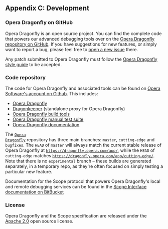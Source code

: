 ## Appendix C: Development

### Opera Dragonfly on GitHub

Opera Dragonfly is an open source project. You can find the complete code that powers our advanced debugging tools over on the <a href="https://github.com/operasoftware/dragonfly">Opera Dragonfly repository on GitHub</a>. If you have suggestions for new features, or simply want to report a bug, please feel free to <a href="https://github.com/operasoftware/dragonfly/issues">open a new issue</a> there.

Any patch submitted to Opera Dragonfly must follow the <a href="https://github.com/operasoftware/dragonfly/wiki/Code-style-guide">Opera Dragonfly style guide</a> to be accepted.

### Code repository

The code for Opera Dragonfly and associated tools can be found on <a href="https://github.com/operasoftware/">Opera Software's account on Github</a>. This includes:

* <a href="https://github.com/operasoftware/dragonfly">Opera Dragonfly</a>
* <a href="https://github.com/operasoftware/dragonkeeper">Dragonkeeper</a> (standalone proxy for Opera Dragonfly)
* <a href="https://github.com/operasoftware/dragonfly-build-tools">Opera Dragonfly build tools</a>
* <a href="https://github.com/operasoftware/dragonfly-manual-test-suite">Opera Dragonfly manual test suite</a>
* <a href="https://github.com/operasoftware/dragonfly-documentation">Opera Dragonfly documentation</a>

The <a href="https://github.com/operasoftware/dragonfly"><code>Opera Dragonfly</code></a> repository has three main branches: <code>master</code>, <code>cutting-edge</code> and <code>bugfixes</code>. The <code>HEAD</code> of <code>master</code> will always match the current stable release of Opera Dragonfly at <code>https://dragonfly.opera.com/app/</a></code>, while the <code>HEAD</code> of <code>cutting-edge</code> matches <code>https://dragonfly.opera.com/app/cutting-edge/</code>. Note that there is no <code>experimental</code> branch – these builds are generated separately, in a temporary repo, as they're often focused on simply testing a particular new feature.

Documentation for the Scope protocol that powers Opera Dragonfly's local and remote debugging services can be found in the <a href="http://scope.bitbucket.org/scope/">Scope Interface documentation on BitBucket</a>

### License

Opera Dragonfly and the Scope specification are released under the <a href="http://www.apache.org/licenses/LICENSE-2.0">Apache 2.0</a> open source license.